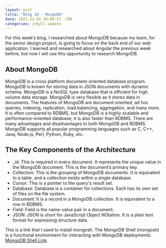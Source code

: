 ```yaml
---
layout: post
title: "Blog 10 - MongoDB"
date: 2021-12-01 10:04:17 -700
categories: jekyll update
---
```


For this week’s blog, I researched about MongoDB because my team, for the senior design project, is going to focus on the back end of our web application. I learned and researched about Angular the previous week before, but now I will use this opportunity to research MongoDB.  

## About MongoDB
MongoDB is a cross platform document-oriented database program. MongoDB is known for storing data in JSON documents with dynamic schema. MongoDB is a NoSQL type database that is efficient for high volume data storage. MongoDB is very flexible as it stores data in documents. The features of MongoDB are document oriented, ad hoc queries, indexing, replication, load balancing, aggregation, and many more. It is often compared to RDBMS, but MongoDB is a highly scalable and performance-oriented database; it is also faster than RDBMS. There are many advantages and disadvantages to both MongoDB and RDBMS. MongoDB supports all popular programming languages such as C, C++, Java, Node.js, Perl, Python, Ruby, etc.

## The Key Components of the Architecture 
- _id: This is required in every document. It represents the unique value in the MongoDB document. This is the document’s primary key.
- Collection: This is the grouping of MongoDB documents. It is equivalent to a table, and a collection exists within a single database.
- Cursor: This is a pointer to the query's result set.
- Database: Database is a container for collections. Each has its own set of files on the file system.
- Document: It is a record in a MongoDB collection. It is equivalent to a row in RDBMS.
- Field: Field is the name-value pair in a document.
- JSON: JSON is short for JavaScript Object NOtation. It is a plain text format for expressing structure data.

This is a link that I used to install mongosh. The MongoDB Shell (mongosh) is a functional environment for interacting with MongoDB deployments: [MongoDB Shell Link](https://docs.mongodb.com/mongodb-shell/install/#procedure).
